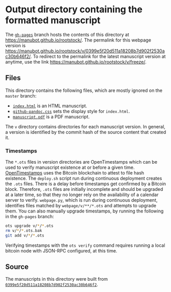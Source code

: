 # Output directory containing the formatted manuscript

The [`gh-pages`](https://github.com/manubot/rootstock/tree/gh-pages) branch hosts the contents of this directory at https://manubot.github.io/rootstock/.
The permalink for this webpage version is https://manubot.github.io/rootstock/v/0399e5f20d511a18208b7d902f2530ac30b646f2/.
To redirect to the permalink for the latest manuscript version at anytime, use the link https://manubot.github.io/rootstock/v/freeze/.

## Files

This directory contains the following files, which are mostly ignored on the `master` branch:

+ [`index.html`](index.html) is an HTML manuscript.
+ [`github-pandoc.css`](github-pandoc.css) sets the display style for `index.html`.
+ [`manuscript.pdf`](manuscript.pdf) is a PDF manuscript.

The `v` directory contains directories for each manuscript version.
In general, a version is identified by the commit hash of the source content that created it.

### Timestamps

The `*.ots` files in version directories are OpenTimestamps which can be used to verify manuscript existence at or before a given time.
[OpenTimestamps](https://opentimestamps.org/) uses the Bitcoin blockchain to attest to file hash existence.
The `deploy.sh` script run during continuous deployment creates the `.ots` files.
There is a delay before timestamps get confirmed by a Bitcoin block.
Therefore, `.ots` files are initially incomplete and should be upgraded at a later time, so that they no longer rely on the availability of a calendar server to verify.
`webpage.py`, which is run during continuous deployment, identifies files matched by `webpage/v/**/*.ots` and attempts to upgrade them.
You can also manually upgrade timestamps, by running the following in the `gh-pages` branch:

```sh
ots upgrade v/*/*.ots
rm v/*/*.ots.bak
git add v/*/*.ots
```

Verifying timestamps with the `ots verify` command requires running a local bitcoin node with JSON-RPC configured, at this time.

## Source

The manuscripts in this directory were built from
[`0399e5f20d511a18208b7d902f2530ac30b646f2`](https://github.com/manubot/rootstock/commit/0399e5f20d511a18208b7d902f2530ac30b646f2).
